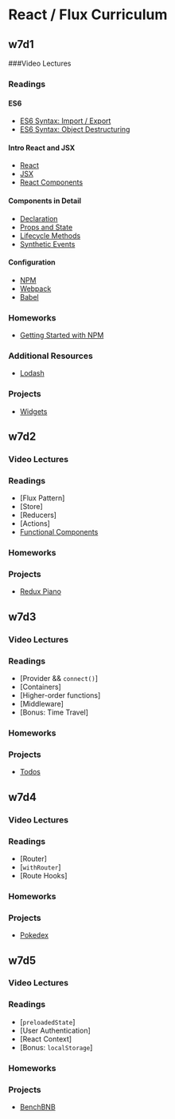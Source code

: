 # React / Flux Curriculum

## w7d1

###Video Lectures

### Readings

#### ES6
- [ES6 Syntax: Import / Export][import_export]
- [ES6 Syntax: Object Destructuring][object_destructuring]

#### Intro React and JSX
- [React][intro_to_react]
- [JSX][intro_to_jsx]
- [React Components][intro_to_react_components]

#### Components in Detail
-	[Declaration][component_declaration]
- [Props and State][props_and_state]
- [Lifecycle Methods][component_lifecycle]
- [Synthetic Events][synthetic_events]

#### Configuration
- [NPM][npm_configuration]
- [Webpack][webpack_configuration]
- [Babel][babel_configuration]

### Homeworks
- [Getting Started with NPM][getting_started]

### Additional Resources
- [Lodash][lodash]

### Projects

- [Widgets][widgets]

[import_export]: readings/import_export.md
[object_destructuring]: readings/object_destructuring.md
[intro_to_react]: readings/intro_to_react.md
[intro_to_jsx]: readings/intro_to_jsx.md
[intro_to_react_components]: readings/intro_to_react_components.md
[props_and_state]: readings/props_and_state.md
[component_declaration]: readings/component_declaration.md
[component_lifecycle]: readings/component_lifecycle.md
[synthetic_events]: readings/synthetic_events.md
[npm_configuration]: readings/npm_configuration.md
[webpack_configuration]: readings/webpack_configuration.md
[babel_configuration]: readings/babel_configuration.md
[lodash]: readings/lodash.md
[getting_started]: homeworks/getting_started

[widgets]: projects/widgets

## w7d2

### Video Lectures

### Readings

- [Flux Pattern]
- [Store]
- [Reducers]
- [Actions]
- [Functional Components][functional-components]

### Homeworks

### Projects

- [Redux Piano][redux-piano]

[redux-piano]: projects/redux_piano
[functional-components]: https://facebook.github.io/react/blog/2015/10/07/react-v0.14.html#stateless-functional-components

## w7d3

### Video Lectures

### Readings

- [Provider && `connect()`]
- [Containers]
- [Higher-order functions]
- [Middleware]
- [Bonus: Time Travel]

### Homeworks

### Projects

- [Todos][todos]

[todos]: projects/todos

## w7d4

### Video Lectures

### Readings

- [Router]
- [`withRouter`]
- [Route Hooks]

### Homeworks

### Projects

- [Pokedex][pokedex]

[pokedex]: projects/pokedex

## w7d5

### Video Lectures

### Readings

- [`preloadedState`]
- [User Authentication]
- [React Context]
- [Bonus: `localStorage`]

### Homeworks

### Projects

- [BenchBNB][bench-bnb]

[bench-bnb]: projects/bench_bnb

